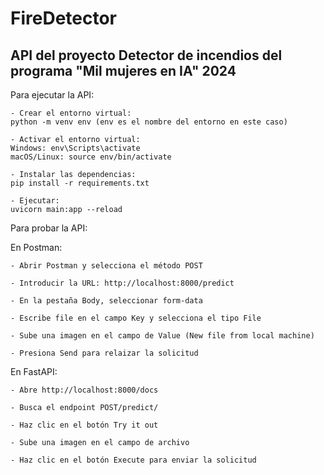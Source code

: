 # FireDetector

## API del proyecto Detector de incendios del programa "Mil mujeres en IA" 2024

Para ejecutar la API:

	- Crear el entorno virtual: 
  	python -m venv env (env es el nombre del entorno en este caso)

	- Activar el entorno virtual:
  	Windows: env\Scripts\activate
  	macOS/Linux: source env/bin/activate

	- Instalar las dependencias: 
  	pip install -r requirements.txt

	- Ejecutar: 
  	uvicorn main:app --reload

Para probar la API:

  En Postman:

	- Abrir Postman y selecciona el método POST

	- Introducir la URL: http://localhost:8000/predict

	- En la pestaña Body, seleccionar form-data

	- Escribe file en el campo Key y selecciona el tipo File

	- Sube una imagen en el campo de Value (New file from local machine)

	- Presiona Send para relaizar la solicitud 

  En FastAPI:

	- Abre http://localhost:8000/docs

	- Busca el endpoint POST/predict/

	- Haz clic en el botón Try it out

	- Sube una imagen en el campo de archivo

	- Haz clic en el botón Execute para enviar la solicitud



